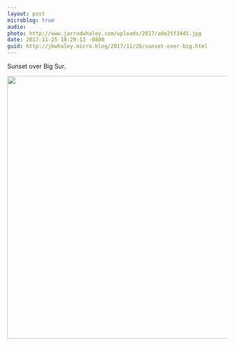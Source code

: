 ```yaml
---
layout: post
microblog: true
audio: 
photo: http://www.jarrodwhaley.com/uploads/2017/ade25f34d1.jpg
date: 2017-11-25 18:29:13 -0800
guid: http://jbwhaley.micro.blog/2017/11/26/sunset-over-big.html
---
```

Sunset over Big Sur.

<img src="http://www.jarrodwhaley.com/uploads/2017/ade25f34d1.jpg" width="600" height="600" />
